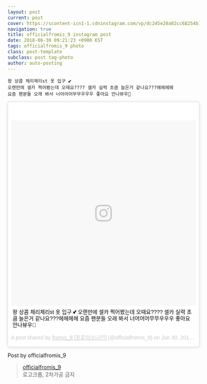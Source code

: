 ```yaml
---
layout: post
current: post
cover: https://scontent-icn1-1.cdninstagram.com/vp/dc245e20a02cc68254b1ea68e4e64343/5BE7AA71/t51.2885-15/e35/p612x612/34843955_191312638153905_1030982022954221568_n.jpg
navigation: true
title: officialfromis_9 instagram post
date: 2018-06-30 09:21:23 +0900 KST
tags: officialfromis_9 photo
class: post-template
subclass: post tag-photo
author: auto-posting
---
```


```
왕 상콤 체리체리st 옷 입구 💕
오랜만에 셀카 찍어봤는데 오때요???? 셀카 실력 초큼 늘은거 같나요???헤헤헤헤
요즘 팬분들 오래 봐서 너어어어무무우우우 좋아요 안나뷰우🍒
```

<blockquote class="instagram-media" data-instgrm-captioned data-instgrm-permalink="https://www.instagram.com/p/BkpMI9EFBlB/" data-instgrm-version="8" style=" background:#FFF; border:0; border-radius:3px; box-shadow:0 0 1px 0 rgba(0,0,0,0.5),0 1px 10px 0 rgba(0,0,0,0.15); margin: 1px; max-width:658px; padding:0; width:99.375%; width:-webkit-calc(100% - 2px); width:calc(100% - 2px);"><div style="padding:8px;"> <div style=" background:#F8F8F8; line-height:0; margin-top:40px; padding:50% 0; text-align:center; width:100%;"> <div style=" background:url(data:image/png;base64,iVBORw0KGgoAAAANSUhEUgAAACwAAAAsCAMAAAApWqozAAAABGdBTUEAALGPC/xhBQAAAAFzUkdCAK7OHOkAAAAMUExURczMzPf399fX1+bm5mzY9AMAAADiSURBVDjLvZXbEsMgCES5/P8/t9FuRVCRmU73JWlzosgSIIZURCjo/ad+EQJJB4Hv8BFt+IDpQoCx1wjOSBFhh2XssxEIYn3ulI/6MNReE07UIWJEv8UEOWDS88LY97kqyTliJKKtuYBbruAyVh5wOHiXmpi5we58Ek028czwyuQdLKPG1Bkb4NnM+VeAnfHqn1k4+GPT6uGQcvu2h2OVuIf/gWUFyy8OWEpdyZSa3aVCqpVoVvzZZ2VTnn2wU8qzVjDDetO90GSy9mVLqtgYSy231MxrY6I2gGqjrTY0L8fxCxfCBbhWrsYYAAAAAElFTkSuQmCC); display:block; height:44px; margin:0 auto -44px; position:relative; top:-22px; width:44px;"></div></div> <p style=" margin:8px 0 0 0; padding:0 4px;"> <a href="https://www.instagram.com/p/BkpMI9EFBlB/" style=" color:#000; font-family:Arial,sans-serif; font-size:14px; font-style:normal; font-weight:normal; line-height:17px; text-decoration:none; word-wrap:break-word;" target="_blank">왕 상콤 체리체리st 옷 입구 💕 오랜만에 셀카 찍어봤는데 오때요???? 셀카 실력 초큼 늘은거 같나요???헤헤헤헤 요즘 팬분들 오래 봐서 너어어어무무우우우 좋아요 안나뷰우🍒</a></p> <p style=" color:#c9c8cd; font-family:Arial,sans-serif; font-size:14px; line-height:17px; margin-bottom:0; margin-top:8px; overflow:hidden; padding:8px 0 7px; text-align:center; text-overflow:ellipsis; white-space:nowrap;">A post shared by <a href="https://www.instagram.com/officialfromis_9/" style=" color:#c9c8cd; font-family:Arial,sans-serif; font-size:14px; font-style:normal; font-weight:normal; line-height:17px;" target="_blank"> fromis_9 [프로미스나인]</a> (@officialfromis_9) on <time style=" font-family:Arial,sans-serif; font-size:14px; line-height:17px;" datetime="2018-06-30T09:21:23+00:00">Jun 30, 2018 at 2:21am PDT</time></p></div></blockquote>
<script async defer src="//www.instagram.com/embed.js"></script>

Post by officialfromis_9

> [officialfromis_9](https://www.instagram.com/officialfromis_9)  
  로고크롭, 2차가공 금지